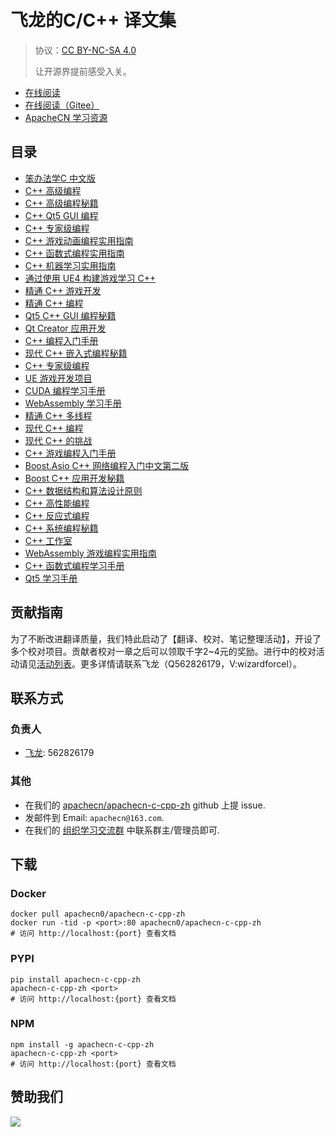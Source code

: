 # 飞龙的C/C++ 译文集

> 协议：[CC BY-NC-SA 4.0](http://creativecommons.org/licenses/by-nc-sa/4.0/)
> 
> 让开源界提前感受入关。

* [在线阅读](https://ccpp.apachecn.org)
* [在线阅读（Gitee）](https://apachecn.gitee.io/apachecn-c-cpp-zh/)
* [ApacheCN 学习资源](http://docs.apachecn.org/)

## 目录

+   [笨办法学C 中文版](docs/lcthw-zh/SUMMARY.md)
+   [C++ 高级编程](docs/adv-cpp/SUMMARY.md)
+   [C++ 高级编程秘籍](docs/adv-cpp-prog-cb/SUMMARY.md)
+   [C++ Qt5 GUI 编程](docs/cpp-gui-prog-qt5/SUMMARY.md)
+   [C++ 专家级编程](docs/exp-cpp/SUMMARY.md)
+   [C++ 游戏动画编程实用指南](docs/handson-cpp-game-ani-prog/SUMMARY.md)
+   [C++ 函数式编程实用指南](docs/handson-func-prog-cpp/SUMMARY.md)
+   [C++ 机器学习实用指南](docs/handson-ml-cpp/SUMMARY.md)
+   [通过使用 UE4 构建游戏学习 C++](docs/learn-cpp-build-game-ue4/SUMMARY.md)
+   [精通 C++ 游戏开发](docs/master-cpp-game-dev/SUMMARY.md)
+   [精通 C++ 编程](docs/master-cpp-prog/SUMMARY.md)
+   [Qt5 C++ GUI 编程秘籍](docs/qt5-cpp-gui-prog-cb/SUMMARY.md)
+   [Qt Creator 应用开发](docs/app-dev-qt-creator/SUMMARY.md)
+   [C++ 编程入门手册](docs/begin-cpp-prog/SUMMARY.md)
+   [现代 C++ 嵌入式编程秘籍](docs/emb-prog-mod-cpp-cb/SUMMARY.md)
+   [C++ 专家级编程](docs/exp-cpp-prog/SUMMARY.md)
+   [UE 游戏开发项目](docs/game-dev-proj-ue/SUMMARY.md)
+   [CUDA 编程学习手册](docs/learn-cuda-prog/SUMMARY.md)
+   [WebAssembly 学习手册](docs/learn-wasm/SUMMARY.md)
+   [精通 C++ 多线程](docs/master-cpp-multithrd/SUMMARY.md)
+   [现代 C++ 编程](docs/mod-cpp/SUMMARY.md)
+   [现代 C++ 的挑战](docs/mod-cpp-challenge/SUMMARY.md)
+   [C++ 游戏编程入门手册](docs/begin-cpp-game-prog/SUMMARY.md)
+   [Boost.Asio C++ 网络编程入门中文第二版](docs/boost-asio-cpp-net-prog-2e/SUMMARY.md)
+   [Boost C++ 应用开发秘籍](docs/boost-cpp-app-dev-cb/SUMMARY.md)
+   [C++ 数据结构和算法设计原则](docs/cpp-dsal-design-principle/SUMMARY.md)
+   [C++ 高性能编程](docs/cpp-hiperf/SUMMARY.md)
+   [C++ 反应式编程](docs/cpp-react-prog/SUMMARY.md)
+   [C++ 系统编程秘籍](docs/cpp-sys-prog-cb/SUMMARY.md)
+   [C++ 工作室](docs/cpp-workshop/SUMMARY.md)
+   [WebAssembly 游戏编程实用指南](docs/handson-game-dev-wasm/SUMMARY.md)
+   [C++ 函数式编程学习手册](docs/learn-cpp-func-prog/SUMMARY.md)
+   [Qt5 学习手册](docs/learn-qt5/SUMMARY.md)

## 贡献指南

为了不断改进翻译质量，我们特此启动了【翻译、校对、笔记整理活动】，开设了多个校对项目。贡献者校对一章之后可以领取千字2\~4元的奖励。进行中的校对活动请见[活动列表](https://home.apachecn.org/#/docs/activity/docs-activity)。更多详情请联系飞龙（Q562826179，V:wizardforcel）。

## 联系方式

### 负责人

* [飞龙](https://github.com/wizardforcel): 562826179

### 其他

*   在我们的 [apachecn/apachecn-c-cpp-zh](https://github.com/apachecn/apachecn-c-cpp-zh) github 上提 issue.
*   发邮件到 Email: `apachecn@163.com`.
*   在我们的 [组织学习交流群](http://www.apachecn.org/organization/348.html) 中联系群主/管理员即可.

## 下载

### Docker

```
docker pull apachecn0/apachecn-c-cpp-zh
docker run -tid -p <port>:80 apachecn0/apachecn-c-cpp-zh
# 访问 http://localhost:{port} 查看文档
```

### PYPI

```
pip install apachecn-c-cpp-zh
apachecn-c-cpp-zh <port>
# 访问 http://localhost:{port} 查看文档
```

### NPM

```
npm install -g apachecn-c-cpp-zh
apachecn-c-cpp-zh <port>
# 访问 http://localhost:{port} 查看文档
```

## 赞助我们

![](http://data.apachecn.org/img/about/donate.jpg)

